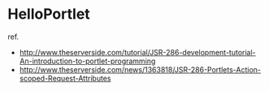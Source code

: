 # HelloPortlet

ref. 

- http://www.theserverside.com/tutorial/JSR-286-development-tutorial-An-introduction-to-portlet-programming
- http://www.theserverside.com/news/1363818/JSR-286-Portlets-Action-scoped-Request-Attributes



